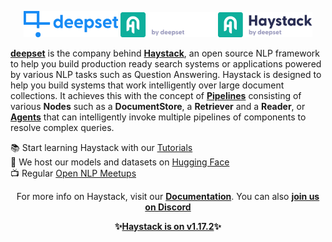 <p align="center" float="left">
  <img alt="" src="https://raw.githubusercontent.com/deepset-ai/.github/main/deepset-logo-colored.png" width="30%"/>
  <img alt="" src="https://raw.githubusercontent.com/deepset-ai/.github/main/haystack-logo-colored-on-dark.png#gh-dark-mode-only" width="30%"/>
  <img alt="" src="https://raw.githubusercontent.com/deepset-ai/.github/main/haystack-logo-colored.png#gh-light-mode-only" width="30%"/>
</p>
<p><strong><a href="https://deepset.ai">deepset</a></strong> is the company behind <strong><a href="https://haystack.deepset.ai/">Haystack</a></strong>, an open source NLP framework to help you build production ready search systems or applications powered by various NLP tasks such as Question Answering. Haystack is designed to help you build systems that work intelligently over large document collections. It achieves this with the concept of <strong><a href="https://docs.haystack.deepset.ai/docs/nodes_overview">Pipelines</a></strong> consisting of various <strong>Nodes</strong> such as a <strong>DocumentStore</strong>, a <strong>Retriever</strong> and a <strong>Reader</strong>, or <strong><a href="https://docs.haystack.deepset.ai/docs/agent">Agents</a></strong> that can intelligently invoke multiple pipelines of components to resolve complex queries.
</p>

📚 Start learning Haystack with our [Tutorials](https://haystack.deepset.ai/tutorials)  
🤗 We host our models and datasets on [Hugging Face](https://huggingface.co/deepset)  
📺 Regular [Open NLP Meetups](https://www.meetup.com/open-nlp-meetup/)

<p align="center">For more info on Haystack, visit our <strong><a href="https://docs.haystack.deepset.ai">Documentation</a></strong>. You can also <strong><a class="h-7" href="https://haystack.deepset.ai/community/join">join us on Discord</a></strong></p>
<p align="center"><strong>✨<a href="https://pypi.org/project/farm-haystack/">Haystack is on v1.17.2</a>✨</strong></p>

